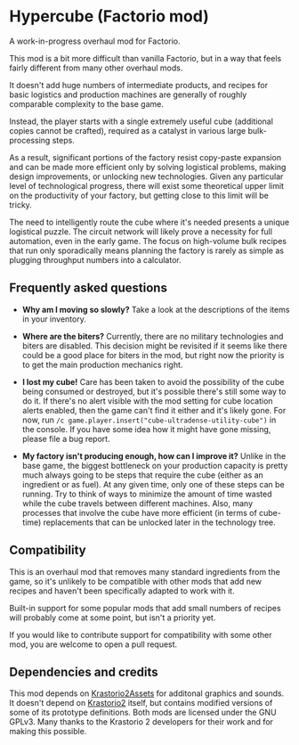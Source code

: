 # Hypercube (Factorio mod)

A work-in-progress overhaul mod for Factorio.

This mod is a bit more difficult than vanilla Factorio, but in a way that feels fairly different from many other overhaul mods.

It doesn't add huge numbers of intermediate products, and recipes for basic logistics and production machines are generally of roughly comparable complexity to the base game.

Instead, the player starts with a single extremely useful cube (additional copies cannot be crafted), required as a catalyst in various large bulk-processing steps.

As a result, significant portions of the factory resist copy-paste expansion and can be made more efficient only by solving logistical problems, making design improvements, or unlocking new technologies. Given any particular level of technological progress, there will exist some theoretical upper limit on the productivity of your factory, but getting close to this limit will be tricky.

The need to intelligently route the cube where it's needed presents a unique logistical puzzle. The circuit network will likely prove a necessity for full automation, even in the early game. The focus on high-volume bulk recipes that run only sporadically means planning the factory is rarely as simple as plugging throughput numbers into a calculator.

## Frequently asked questions

* **Why am I moving so slowly?** Take a look at the descriptions of the items in your inventory.

* **Where are the biters?** Currently, there are no military technologies and biters are disabled. This decision might be revisited if it seems like there could be a good place for biters in the mod, but right now the priority is to get the main production mechanics right.

* **I lost my cube!** Care has been taken to avoid the possibility of the cube being consumed or destroyed, but it's possible there's still some way to do it. If there's no alert visible with the mod setting for cube location alerts enabled, then the game can't find it either and it's likely gone. For now, run `/c game.player.insert("cube-ultradense-utility-cube")` in the console. If you have some idea how it might have gone missing, please file a bug report.

* **My factory isn't producing enough, how can I improve it?** Unlike in the base game, the biggest bottleneck on your production capacity is pretty much always going to be steps that require the cube (either as an ingredient or as fuel). At any given time, only one of these steps can be running. Try to think of ways to minimize the amount of time wasted while the cube travels between different machines. Also, many processes that involve the cube have more efficient (in terms of cube-time) replacements that can be unlocked later in the technology tree.

## Compatibility

This is an overhaul mod that removes many standard ingredients from the game, so it's unlikely to be compatible with other mods that add new recipes and haven't been specifically adapted to work with it.

Built-in support for some popular mods that add small numbers of recipes will probably come at some point, but isn't a priority yet.

If you would like to contribute support for compatibility with some other mod, you are welcome to open a pull request.

## Dependencies and credits

This mod depends on [Krastorio2Assets](https://github.com/raiguard/Krastorio2Assets) for additonal graphics and sounds. It doesn't depend on [Krastorio2](https://github.com/raiguard/Krastorio2) itself, but contains modified versions of some of its prototype definitions. Both mods are licensed under the GNU GPLv3. Many thanks to the Krastorio 2 developers for their work and for making this possible.